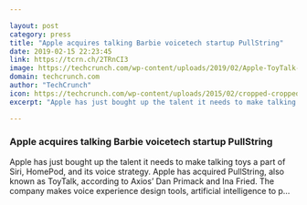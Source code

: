 ```yaml
---

layout: post
category: press
title: "Apple acquires talking Barbie voicetech startup PullString"
date: 2019-02-15 22:23:45
link: https://tcrn.ch/2TRnCI3
image: https://techcrunch.com/wp-content/uploads/2019/02/Apple-ToyTalk-PullString.png?w=680
domain: techcrunch.com
author: "TechCrunch"
icon: https://techcrunch.com/wp-content/uploads/2015/02/cropped-cropped-favicon-gradient.png?w=180
excerpt: "Apple has just bought up the talent it needs to make talking toys a part of Siri, HomePod, and its voice strategy. Apple has acquired PullString, also known as ToyTalk, according to Axios’ Dan Primack and Ina Fried. The company makes voice experience design tools, artificial intelligence to p…"

---
```


### Apple acquires talking Barbie voicetech startup PullString

Apple has just bought up the talent it needs to make talking toys a part of Siri, HomePod, and its voice strategy. Apple has acquired PullString, also known as ToyTalk, according to Axios’ Dan Primack and Ina Fried. The company makes voice experience design tools, artificial intelligence to p…